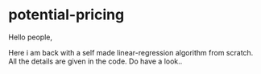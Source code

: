 # potential-pricing
Hello people,
        <br><p>Here i am back with a self made linear-regression algorithm from scratch. All the details are given in the code. Do have a look..          
